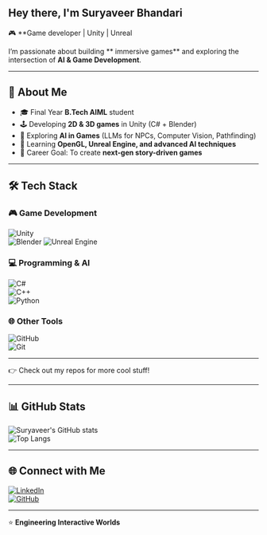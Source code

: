 ## Hey there, I'm Suryaveer Bhandari  

🎮 **Game developer | Unity | Unreal

I’m passionate about building ** immersive games** and exploring the intersection of **AI & Game Development**.  
  
---

## 🚀 About Me
- 🎓 Final Year **B.Tech AIML** student  
- 🕹️ Developing **2D & 3D games** in Unity (C# + Blender)  
- 🤖 Exploring **AI in Games** (LLMs for NPCs, Computer Vision, Pathfinding)  
- 🌱 Learning **OpenGL, Unreal Engine, and advanced AI techniques**  
- 🎯 Career Goal: To create **next-gen story-driven games**  

---

## 🛠️ Tech Stack
### 🎮 Game Development  
![Unity](https://img.shields.io/badge/Unity-100000?style=for-the-badge&logo=unity&logoColor=white)  
![Blender](https://img.shields.io/badge/Blender-F5792A?style=for-the-badge&logo=blender&logoColor=white)
![Unreal Engine](https://img.shields.io/badge/Unreal%20Engine-313131?style=for-the-badge&logo=unrealengine&logoColor=white)  

### 💻 Programming & AI  
![C#](https://img.shields.io/badge/C%23-239120?style=for-the-badge&logo=c-sharp&logoColor=white)  
![C++](https://img.shields.io/badge/C++-00599C?style=for-the-badge&logo=cplusplus&logoColor=white)  
![Python](https://img.shields.io/badge/Python-3776AB?style=for-the-badge&logo=python&logoColor=white)  


### 🌐 Other Tools  
![GitHub](https://img.shields.io/badge/GitHub-181717?style=for-the-badge&logo=github&logoColor=white)  
![Git](https://img.shields.io/badge/Git-F05032?style=for-the-badge&logo=git&logoColor=white)  

---

👉 Check out my repos for more cool stuff!  

---

## 📊 GitHub Stats
![Suryaveer's GitHub stats](https://github-readme-stats.vercel.app/api?username=Suryaveerrr&show_icons=true&theme=radical)  
![Top Langs](https://github-readme-stats.vercel.app/api/top-langs/?username=Suryaveerrr&layout=compact&theme=radical)  

---

## 🌐 Connect with Me
[![LinkedIn](https://img.shields.io/badge/LinkedIn-0077B5?style=for-the-badge&logo=linkedin&logoColor=white)](https://linkedin.com/in/your-link)  
[![GitHub](https://img.shields.io/badge/GitHub-181717?style=for-the-badge&logo=github&logoColor=white)](https://github.com/SuryaveerBhandari)  

---
⭐️ **Engineering Interactive Worlds**  
